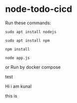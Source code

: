 # node-todo-cicd

Run these commands:


`sudo apt install nodejs`


`sudo apt install npm`


`npm install`

`node app.js`

or Run by docker compose

test


Hi i am kunal


this is
